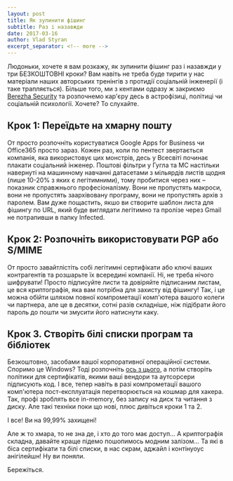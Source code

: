 ```yaml
---
layout: post
title: Як зупинити фішинг
subtitle: Раз і назавжди
date: 2017-03-16
author: Vlad Styran
excerpt_separator: <!-- more -->
---
```

Людоньки, хочете я вам розкажу, як зупинити фішинг раз і назавжди у три БЕЗКОШТОВНІ кроки? Вам навіть не треба буде тирити у нас матеріали наших авторських тренінгів з протидії соціальній інженерії (і таке трапляється). Більше того, ми з кентами одразу ж закриємо [Berezha Security](https://berezhasecurity.com) та розпочнемо кар'єру десь в астрофізиці, політиці чи соціальній психології. Хочете? То слухайте.
<!-- more -->

## Крок 1: Переїдьте на хмарну пошту

От просто розпочніть користуватися Google Apps for Business чи Office365 просто зараз. Кожен раз, коли по пентест звертається компанія, яка використовує цих монстрів, десь у Всесвіті починає плакати соціальний інженер. Поштові фільтри у Гугла та МС настільки навернуті на машинному навчанні датасетами з мільярдів листів щодня (лише 10-20% з яких є легітимними), тому пробитися через них – показник справжнього професіоналізму. Вони не пропустять макроси, вони не пропустять заархівовану програму, вони не пропустять архів з паролем. Вам дуже пощастить, якшо ви створите шаблон листа для фішингу по URL, який буде виглядати легітимно та пролізе через Gmail не потрапивши в папку Infected.

## Крок 2: Розпочніть використовувати PGP або S/MIME

От просто завайтлістіть собі легітимні сертифікати або ключі ваших контрагентів та розшарьте їх всередині компанії. Ні, не треба нічого шифрувати! Просто підписуйте листи та довіряйте підписаним листам, це вся криптографія, яка вам потрібна для захисту від фішингу! Так, і це можна обійти шляхом повної компрометації комп'ютера вашого колеги чи партнера, але це в десятки, сотні разів складніше, ніж підібрати його пароль до пошти чи змусити його натиснути каку.

## Крок 3. Створіть білі списки програм та бібліотек

Безкоштовно, засобами вашої корпоративної операційної системи. Споримо це Windows? Тоді розпочніть [ось з цього](https://www.bleepingcomputer.com/tutorials/create-an-application-whitelist-policy-in-windows/), а потім створіть політики для сертифікатів, якими ваші вендори та аутсорсери підписують код. І все, тепер навіть в разі компрометації вашого комп'ютера пост-експлуатація перетворюється на кошмар для хакера. Так, профі зроблять все in-memory, без запису на диск та читання з диску. Але такі техніки поки що нові, плюс дивіться кроки 1 та 2.

І все! Ви на 99,99% захищені!

Але ж то хмара, то не зна де, і хто до того має доступ… А криптографія складна, давайте краще підемо пошопимось модним залізом… Та які в біса сертифікати та білі списки, в нас скрам, аджайл і контінуоус анігілейшн! Ну ви поняли.

Бережіться.